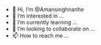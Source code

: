 - 👋 Hi, I’m @Amansinghnanhe
- 👀 I’m interested in ...
- 🌱 I’m currently learning ...
- 💞️ I’m looking to collaborate on ...
- 📫 How to reach me ...

<!---
Amansinghnanhe/Amansinghnanhe is a ✨ special ✨ repository because its `README.md` (this file) appears on your GitHub profile.
You can click the Preview link to take a look at your changes.
--->
